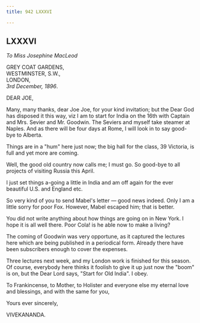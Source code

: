 ```yaml
---
title: 942 LXXXVI

---
```

  

  


## LXXXVI

*To Miss Josephine MacLeod*

GREY COAT GARDENS,  
WESTMINSTER, S.W.,  
LONDON,  
*3rd December, 1896*.

DEAR JOE,

Many, many thanks, dear Joe Joe, for your kind invitation; but the Dear
God has disposed it this way, viz I am to start for India on the 16th
with Captain and Mrs. Sevier and Mr. Goodwin. The Seviers and myself
take steamer at Naples. And as there will be four days at Rome, I will
look in to say good-bye to Alberta.

Things are in a "hum" here just now; the big hall for the class, 39
Victoria, is full and yet more are coming.

Well, the good old country now calls me; I must go. So good-bye to all
projects of visiting Russia this April.

I just set things a-going a little in India and am off again for the
ever beautiful U.S. and England etc.

So very kind of you to send Mabel's letter — good news indeed. Only I am
a little sorry for poor Fox. However, Mabel escaped him; that is better.

You did not write anything about how things are going on in New York. I
hope it is all well there. Poor Cola! is he able now to make a living?

The coming of Goodwin was very opportune, as it captured the lectures
here which are being published in a periodical form. Already there have
been subscribers enough to cover the expenses.

Three lectures next week, and my London work is finished for this
season. Of course, everybody here thinks it foolish to give it up just
now the "boom" is on, but the Dear Lord says, "Start for Old India". I
obey.

To Frankincense, to Mother, to Holister and everyone else my eternal
love and blessings, and with the same for you, 

Yours ever sincerely,

VIVEKANANDA.
